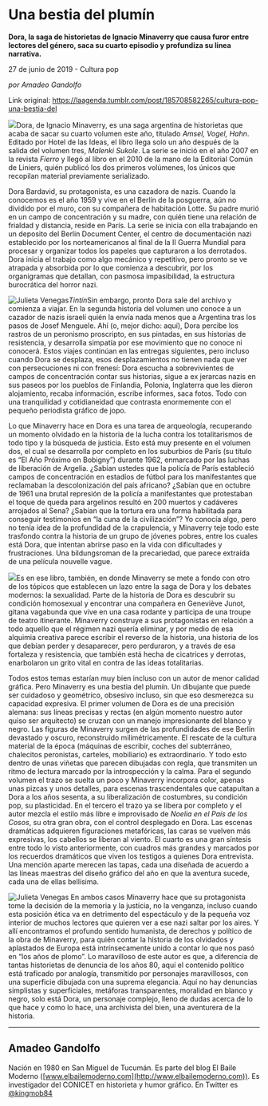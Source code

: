 # Una bestia del plumín

**Dora, la saga de historietas de Ignacio Minaverry que causa furor entre lectores del género, saca su cuarto episodio y profundiza su linea narrativa.**

27 de junio de 2019 - Cultura pop

_por Amadeo Gandolfo_

Link original: https://laagenda.tumblr.com/post/185708582265/cultura-pop-una-bestia-del

![](https://64.media.tumblr.com/58046451e9dd79d184e71bfccb1ecfbe/00c48eaf5c46767b-08/s500x750/43a3149d19a407c7058d917a907793fca136e062.jpg)Dora,
de Ignacio Minaverry, es una saga argentina de historietas que acaba
de sacar su cuarto volumen este año, titulado *Amsel,
Vogel, Hahn*. Editado por Hotel de las
Ideas, el libro llega solo un año después de la salida del volumen
tres, *Malenki Sukole*.
La serie se inició en el año 2007 en la revista *Fierro*
y llegó al libro en el 2010 de la mano de la Editorial Común de
Liniers, quién publicó los dos primeros volúmenes, los únicos que
recopilan material previamente serializado.

Dora
Bardavid, su protagonista, es una cazadora de nazis. Cuando la
conocemos es el año 1959 y vive en el Berlín de la posguerra, aún no
dividido por el muro, con su compañera de habitación Lotte. Su
padre murió en un campo de concentración y su madre, con quién
tiene una relación de frialdad y distancia, reside en París. La
serie se inicia con ella trabajando en un deposito del Berlin
Document Center, el centro de documentación nazi establecido por los
norteamericanos al final de la II Guerra Mundial para procesar y
organizar todos los papeles que capturaron a los derrotados. Dora
inicia el trabajo como algo mecánico y repetitivo, pero pronto se ve
atrapada y absorbida por lo que comienza a descubrir, por los
organigramas que detallan, con pasmosa impasibilidad, la estructura
burocrática del horror nazi. 


![Julieta Venegas](https://64.media.tumblr.com/e8a1f5290b27b966d65d033e9cdc44c2/00c48eaf5c46767b-03/s250x400/3bfc11a006a1feb0dcc385ade408766a286eddd6.jpg)*Tintín*Sin
embargo, pronto Dora sale del archivo y comienza a viajar. En la
segunda historia del volumen uno conoce a un cazador de nazis israelí
quién la envía nada menos que a Argentina tras los pasos de Josef
Menguele. Ahí (o, mejor dicho: aquí), Dora percibe los rastros de
un peronismo proscripto, en sus pintadas, en sus historias de
resistencia, y desarrolla simpatía por ese movimiento que no conoce
ni conocerá. Estos viajes continúan en las entregas siguientes,
pero incluso cuando Dora se desplaza, esos desplazamientos no tienen
nada que ver con persecuciones ni con frenesí: Dora escucha a
sobrevivientes de campos de concentración contar sus historias,
sigue a ex jerarcas nazis en sus paseos por los pueblos de Finlandia,
Polonia, Inglaterra que les dieron alojamiento, recaba información,
escribe informes, saca fotos. Todo con una tranquilidad y
cotidianeidad que contrasta enormemente con el pequeño periodista
gráfico de jopo.

Lo
que Minaverry hace en Dora es una tarea de arqueología, recuperando
un momento olvidado en la historia de la lucha contra los
totalitarismos de todo tipo y la búsqueda de justicia. Esto está
muy presente en el volumen dos, el cual se desarrolla por completo en
los suburbios de París (su título es “El Año Próximo en
Bobigny”) durante 1962, enmarcado por las luchas de liberación de
Argelia. ¿Sabían ustedes que la policía de París estableció
campos de concentración en estadios de fútbol para los
manifestantes que reclamaban la descolonización del país africano?
¿Sabían que en octubre de 1961 una brutal represión de la policía
a manifestantes que protestaban el toque de queda para argelinos
resultó en 200 muertos y cadáveres arrojados al Sena? ¿Sabían que
la tortura era una forma habilitada para conseguir testimonios en “la
cuna de la civilización”? Yo conocía algo, pero no tenía idea de
la profundidad de la crapulencia, y Minaverry teje todo este
trasfondo contra la historia de un grupo de jóvenes pobres, entre
los cuales está Dora, que intentan abrirse paso en la vida con
dificultades y frustraciones. Una bildungsroman de la precariedad,
que parece extraída de una película nouvelle vague.

![](https://64.media.tumblr.com/6268ed55aed590db0fcbaa7eeec53b52/00c48eaf5c46767b-4f/s500x750/595af1b44aa9aff5efb1027edd4bf738472adfe6.jpg)Es
en ese libro, también, en donde Minaverry se mete a fondo con otro
de los tópicos que establecen un lazo entre la saga de Dora y los
debates modernos: la sexualidad. Parte de la historia de Dora es
descubrir su condición homosexual y encontrar una compañera en
Geneviève Junot, gitana vagabunda que vive en una casa rodante y
participa de una troupe de teatro itinerante. Minaverry construye a
sus protagonistas en relación a todo aquello que el régimen nazi
quería eliminar, y por medio de esa alquimia creativa parece
escribir el reverso de la historia, una historia de los que debían
perder y desaparecer, pero perduraron, y a través de esa fortaleza y
resistencia, que también está hecha de cicatrices y derrotas,
enarbolaron un grito vital en contra de las ideas totalitarias.




Todos
estos temas estarían muy bien incluso con un autor de menor calidad
gráfica. Pero Minaverry es una bestia del plumín. Un dibujante que
puede ser cuidadoso y geométrico, obsesivo incluso, sin que eso
desmerezca su capacidad expresiva. El primer volumen de Dora es de
una precisión alemana: sus líneas precisas y rectas (en algún
momento nuestro autor quiso ser arquitecto) se cruzan con un manejo
impresionante del blanco y negro. Las figuras de Minaverry surgen de
las profundidades de ese Berlín devastado y oscuro, reconstruido
milimétricamente. El rescate de la cultura material de la época
(máquinas de escribir, coches del subterráneo, chalecitos
peronistas, carteles, mobiliario) es extraordinario. Y todo esto
dentro de unas viñetas que parecen dibujadas con regla, que
transmiten un ritmo de lectura marcado por la introspección y la
calma. Para el segundo volumen el trazo se suelta un poco y Minaverry
incorpora color, apenas unas pizcas y unos detalles, para escenas
trascendentales que catapultan a Dora a los años sesenta, a su
liberalización de costumbres, su condición pop, su plasticidad. En
el tercero el trazo ya se libera por completo y el autor mezcla el
estilo más libre e improvisado de *Noelia
en el País de los Cosos*, su otra gran
obra, con el control desplegado en Dora. Las escenas dramáticas
adquieren figuraciones metafóricas, las caras se vuelven más
expresivas, los cabellos se liberan al viento. El cuarto es una gran
síntesis entre todo lo visto anteriormente, con cuadros más grandes
y marcados por los recuerdos dramáticos que viven los testigos a
quienes Dora entrevista. Una mención aparte merecen las tapas, cada
una diseñada de acuerdo a las líneas maestras del diseño gráfico
del año en que la aventura sucede, cada una de ellas bellísima. 


![Julieta Venegas](https://64.media.tumblr.com/837c2a0890f54f8de263fa8951a41977/00c48eaf5c46767b-5a/s250x400/01692545231575c2b785a2a85ebba5946a433a56.jpg) 
En
ambos casos Minaverry hace que su protagonista tome la decisión de
la memoria y la justicia, no la venganza, incluso cuando esta
posición ética va en detrimento del espectáculo y de la pequeña
voz interior de muchos lectores que quieren ver a ese nazi saltar por
los aires. Y allí encontramos el profundo sentido humanista, de
derechos y político de la obra de Minaverry, para quién contar la
historia de los olvidados y aplastados de Europa está
intrínsecamente unido a contar lo que nos pasó en “los años de
plomo”. Lo maravilloso de este autor es que, a diferencia de tantas
historietas de denuncia de los años 80, aquí el contenido
político está traficado por analogía, transmitido por personajes
maravillosos, con una superficie dibujada con una suprema elegancia.
Aquí no hay denuncias simplistas y superficiales, metáforas
transparentes, moralidad en blanco y negro, solo está Dora, un
personaje complejo, lleno de dudas acerca de lo que hace y como lo
hace, una archivista del bien, una aventurera de la historia. 




---

Amadeo Gandolfo
---------------

 Nación en 1980 en San Miguel de Tucumán. Es parte del blog El Baile Moderno ([www.elbailemoderno.com](http://www.elbailemoderno.com)). Es investigador del CONICET en historieta y humor gráfico. En Twitter es [@kingmob84](https://twitter.com/kingmob84) 

